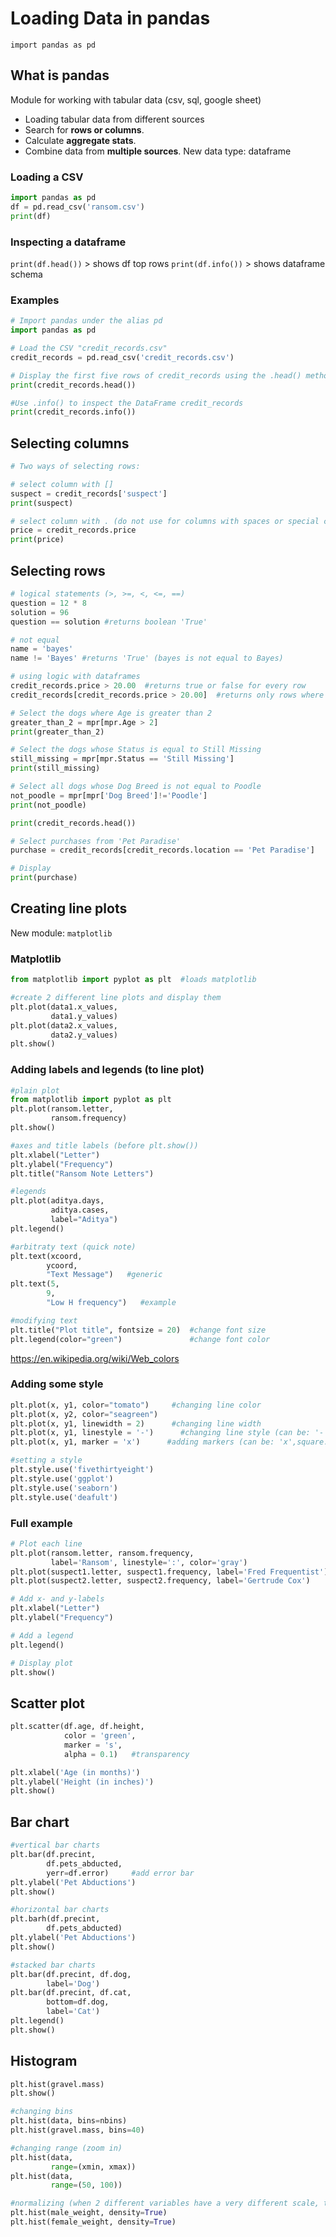 # Loading Data in pandas
`import pandas as pd`

## What is pandas
Module for working with tabular data (csv, sql, google sheet)
- Loading tabular data from different sources
- Search for **rows or columns**.
- Calculate **aggregate stats**.
- Combine data from **multiple sources**.
New data type: dataframe

### Loading a CSV
```python
import pandas as pd
df = pd.read_csv('ransom.csv')
print(df)
```

### Inspecting a dataframe
`print(df.head())` > shows df top rows
`print(df.info())` > shows dataframe schema

### Examples
```python 
# Import pandas under the alias pd
import pandas as pd

# Load the CSV "credit_records.csv"
credit_records = pd.read_csv('credit_records.csv')

# Display the first five rows of credit_records using the .head() method
print(credit_records.head())

#Use .info() to inspect the DataFrame credit_records
print(credit_records.info())
```

## Selecting columns
```python
# Two ways of selecting rows:

# select column with []
suspect = credit_records['suspect']
print(suspect)

# select column with . (do not use for columns with spaces or special chars)
price = credit_records.price
print(price)
```

## Selecting rows
```python
# logical statements (>, >=, <, <=, ==)
question = 12 * 8
solution = 96
question == solution #returns boolean 'True'

# not equal 
name = 'bayes'
name != 'Bayes' #returns 'True' (bayes is not equal to Bayes)

# using logic with dataframes
credit_records.price > 20.00  #returns true or false for every row
credit_records[credit_records.price > 20.00]  #returns only rows where condition fits
```
```python
# Select the dogs where Age is greater than 2
greater_than_2 = mpr[mpr.Age > 2]
print(greater_than_2)

# Select the dogs whose Status is equal to Still Missing
still_missing = mpr[mpr.Status == 'Still Missing']
print(still_missing)

# Select all dogs whose Dog Breed is not equal to Poodle
not_poodle = mpr[mpr['Dog Breed']!='Poodle']
print(not_poodle)
```
```python
print(credit_records.head())

# Select purchases from 'Pet Paradise'
purchase = credit_records[credit_records.location == 'Pet Paradise']

# Display
print(purchase)
```

## Creating line plots
New module: `matplotlib`
### Matplotlib
```python
from matplotlib import pyplot as plt  #loads matplotlib

#create 2 different line plots and display them
plt.plot(data1.x_values, 
         data1.y_values)
plt.plot(data2.x_values, 
         data2.y_values)
plt.show()                    
```

### Adding labels and legends (to line plot)
```python
#plain plot
from matplotlib import pyplot as plt
plt.plot(ransom.letter,
         ransom.frequency)
plt.show()

#axes and title labels (before plt.show())
plt.xlabel("Letter")
plt.ylabel("Frequency")
plt.title("Ransom Note Letters")

#legends
plt.plot(aditya.days,
         aditya.cases,
         label="Aditya")
plt.legend()

#arbitraty text (quick note)
plt.text(xcoord,
        ycoord,
        "Text Message")   #generic
plt.text(5,
        9,
        "Low H frequency")   #example

#modifying text
plt.title("Plot title", fontsize = 20)  #change font size
plt.legend(color="green")               #change font color
```
https://en.wikipedia.org/wiki/Web_colors

### Adding some style
```python
plt.plot(x, y1, color="tomato")     #changing line color
plt.plot(x, y2, color="seagreen")
plt.plot(x, y1, linewidth = 2)      #changing line width
plt.plot(x, y1, linestyle = '-')      #changing line style (can be: '-',dashed:'--','-.',dotted:':')
plt.plot(x, y1, marker = 'x')      #adding markers (can be: 'x',square:'s',circle:'o',diamond:'d','*','h')

#setting a style
plt.style.use('fivethirtyeight')
plt.style.use('ggplot')
plt.style.use('seaborn')
plt.style.use('deafult')
```
### Full example
```python
# Plot each line
plt.plot(ransom.letter, ransom.frequency,
         label='Ransom', linestyle=':', color='gray')
plt.plot(suspect1.letter, suspect1.frequency, label='Fred Frequentist')
plt.plot(suspect2.letter, suspect2.frequency, label='Gertrude Cox')

# Add x- and y-labels
plt.xlabel("Letter")
plt.ylabel("Frequency")

# Add a legend
plt.legend()

# Display plot
plt.show()
```

## Scatter plot
```python
plt.scatter(df.age, df.height,
            color = 'green',
            marker = 's',
            alpha = 0.1)   #transparency

plt.xlabel('Age (in months)')
plt.ylabel('Height (in inches)')
plt.show()
```

## Bar chart
```python
#vertical bar charts
plt.bar(df.precint,
        df.pets_abducted,
        yerr=df.error)     #add error bar
plt.ylabel('Pet Abductions')
plt.show()

#horizontal bar charts
plt.barh(df.precint,
        df.pets_abducted)
plt.ylabel('Pet Abductions')
plt.show()

#stacked bar charts
plt.bar(df.precint, df.dog,
        label='Dog')
plt.bar(df.precint, df.cat,
        bottom=df.dog,
        label='Cat')
plt.legend()
plt.show()
```

## Histogram
```python
plt.hist(gravel.mass)
plt.show()

#changing bins
plt.hist(data, bins=nbins)
plt.hist(gravel.mass, bins=40)

#changing range (zoom in)
plt.hist(data,
         range=(xmin, xmax))
plt.hist(data,
         range=(50, 100))

#normalizing (when 2 different variables have a very different scale, this makes the sum of bar area = 1)
plt.hist(male_weight, density=True) 
plt.hist(female_weight, density=True) 
```
